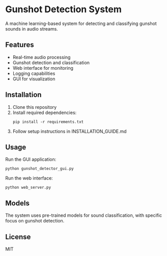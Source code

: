 # Gunshot Detection System

A machine learning-based system for detecting and classifying gunshot sounds in audio streams.

## Features

- Real-time audio processing
- Gunshot detection and classification
- Web interface for monitoring
- Logging capabilities
- GUI for visualization

## Installation

1. Clone this repository
2. Install required dependencies:
   ```
   pip install -r requirements.txt
   ```
3. Follow setup instructions in INSTALLATION_GUIDE.md

## Usage

Run the GUI application:
```
python gunshot_detector_gui.py
```

Run the web interface:
```
python web_server.py
```

## Models

The system uses pre-trained models for sound classification, with specific focus on gunshot detection.

## License

MIT 